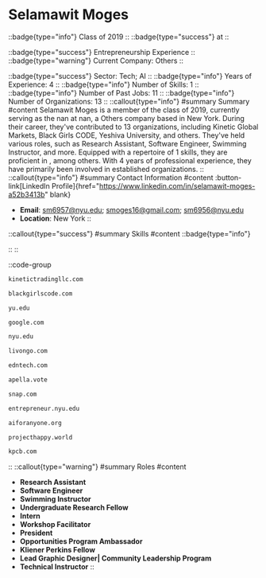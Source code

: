 # Selamawit Moges
::badge{type="info"}
Class of 2019
::
::badge{type="success"}
 at 
::

::badge{type="success"}
Entrepreneurship Experience
::
::badge{type="warning"}
Current Company: Others
::

::badge{type="success"}
Sector: Tech; AI
::
::badge{type="info"}
Years of Experience: 4
::
::badge{type="info"}
Number of Skills: 1
::
::badge{type="info"}
Number of Past Jobs: 11
::
::badge{type="info"}
Number of Organizations: 13
::
::callout{type="info"}
#summary
Summary
#content
Selamawit Moges is a member of the class of 2019, currently serving as the nan at nan, a Others company based in New York. During their career, they've contributed to 13 organizations, including Kinetic Global Markets, Black Girls CODE, Yeshiva University, and others. They've held various roles, such as Research Assistant, Software Engineer, Swimming Instructor, and more. Equipped with a repertoire of 1 skills, they are proficient in , among others.  With 4 years of professional experience, they have primarily been involved in established organizations.
::
::callout{type="info"}
#summary
Contact Information
#content
:button-link[LinkedIn Profile]{href="https://www.linkedin.com/in/selamawit-moges-a52b3413b" blank}
- **Email**: sm6957@nyu.edu; smoges16@gmail.com; sm6956@nyu.edu
- **Location**: New York
::

::callout{type="success"}
#summary
Skills
#content
::badge{type="info"}

::
::

::code-group
```bash [Kinetic Global Markets]
kinetictradingllc.com
```
```bash [Black Girls CODE]
blackgirlscode.com
```
```bash [Yeshiva University]
yu.edu
```
```bash [Google]
google.com
```
```bash [New York University]
nyu.edu
```
```bash [Livongo]
livongo.com
```
```bash [ēdn]
edntech.com
```
```bash [Apella]
apella.vote
```
```bash [Snap]
snap.com
```
```bash [NYU Entrepreneurial Institute]
entrepreneur.nyu.edu
```
```bash [A.I. For Anyone]
aiforanyone.org
```
```bash [Project Happy (501c3)]
projecthappy.world
```
```bash [Kleiner Perkins Caufield & Byers]
kpcb.com
```
::
::callout{type="warning"}
#summary
Roles
#content
- **Research Assistant**
- **Software Engineer**
- **Swimming Instructor**
- **Undergraduate Research Fellow**
- **Intern**
- **Workshop Facilitator**
- **President**
- **Opportunities Program Ambassador**
- **Kliener Perkins Fellow**
- **Lead Graphic Designer| Community Leadership Program**
- **Technical Instructor**
::

